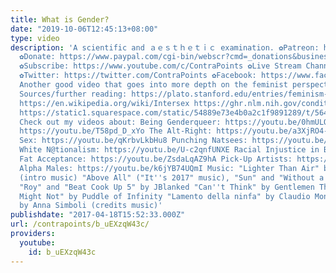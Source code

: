 ```yaml
---
title: What is Gender?
date: "2019-10-06T12:45:13+08:00"
type: video
description: 'A scientific and ａｅｓｔｈｅｔｉｃ examination. ✿Patreon: https://www.patreon.com/contrapoints
  ✿Donate: https://www.paypal.com/cgi-bin/webscr?cmd=_donations&business=QAXL4AUZAQY7C&lc=US&item_name=ContraPoints&currency_code=USD&bn=PP%2dDonationsBF%3abtn_donateCC_LG%2egif%3aNonHosted
  ✿Subscribe: https://www.youtube.com/c/ContraPoints ✿Live Stream Channel: https://www.youtube.com/c/ContraPointsLive
  ✿Twitter: https://twitter.com/ContraPoints ✿Facebook: https://www.facebook.com/ContraPoints/
  Another good video that goes into more depth on the feminist perspectives: https://youtu.be/seUVb7gbrTY
  Sources/further reading: https://plato.stanford.edu/entries/feminism-gender/ https://plato.stanford.edu/entries/feminism-trans/
  https://en.wikipedia.org/wiki/Intersex https://ghr.nlm.nih.gov/condition/swyer-syndrome
  https://static1.squarespace.com/static/54889e73e4b0a2c1f9891289/t/564b61a4e4b04eca59c4d232/1447780772744/Ludwig.Wittgenstein.-.Philosophical.Investigations.pdf
  Check out my videos about: Being Genderqueer: https://youtu.be/0hmULQc5jIw BDSM:
  https://youtu.be/T58pd_D_xYo The Alt-Right: https://youtu.be/a3XjRO4-kGk Casual
  Sex: https://youtu.be/qKrbvLkbHu8 Punching Natsees: https://youtu.be/iEyL1rDe60w
  White N@tionalism: https://youtu.be/U-c2qnfUNXE Racial Injustice in Baltimore: https://youtu.be/8r6GBo_7UNc
  Fat Acceptance: https://youtu.be/ZsdaLqAZ9hA Pick-Up Artists: https://youtu.be/bTomsgnRZFk
  Alpha Males: https://youtu.be/k6jYB74UQmI Music: "Lighter Than Air" by Wontolla
  (intro music) "Above All" ("It''s 2017" music), "Sun" and "Without a Sound" by HOME
  "Roy" and "Beat Cook Up 5" by JBlanked "Can''t Think" by Gentlemen Thieves "They
  Might Not" by Puddle of Infinity "Lamento della ninfa" by Claudio Monteverdi, performed
  by Anna Simboli (credits music)'
publishdate: "2017-04-18T15:52:33.000Z"
url: /contrapoints/b_uEXzqW43c/
providers:
  youtube:
    id: b_uEXzqW43c
---
```

